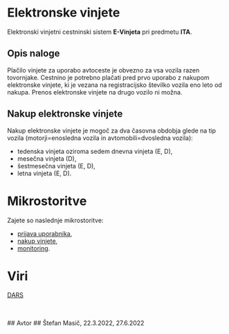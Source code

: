 # Elektronske vinjete #
Elektronski vinjetni cestninski sistem **E-Vinjeta** pri predmetu **ITA**.
## Opis naloge ##
Plačilo vinjete za uporabo avtoceste je obvezno za vsa vozila razen tovornjake.
Cestnino je potrebno plačati pred prvo uporabo z nakupom elektronske vinjete, ki je vezana na registracijsko številko vozila eno leto od nakupa.
Prenos elektronske vinjete na drugo vozilo ni možna.<br/>

## Nakup elektronske vinjete ###
Nakup elektronske vinjete je mogoč za dva časovna obdobja glede na tip vozila (motorji=enosledna vozila in avtomobili=dvosledna vozila): 
* tedenska vinjeta oziroma sedem dnevna vinjeta (E, D),
* mesečna vinjeta (D),
* šestmesečna vinjeta (E, D),
* letna vinjeta (E, D).<br/>

# Mikrostoritve #
Zajete so naslednje mikrostoritve:
* [prijava uporabnika](https://github.com/masicstefan/ita/tree/main/microservices/authentication "Prijava v sistem"),
* [nakup vinjete](https://github.com/masicstefan/ita/tree/main/microservices/purchase "Nakup vinjete"),
* [monitoring](https://github.com/masicstefan/ita/tree/main/microservices/monitoring "Monitoring").

# Viri #
<a href="https://evinjeta.dars.si/" rel="nofollow" >DARS</a>

<br/>
<br/>
## Avtor ##
Štefan Masič, 22.3.2022, 27.6.2022
